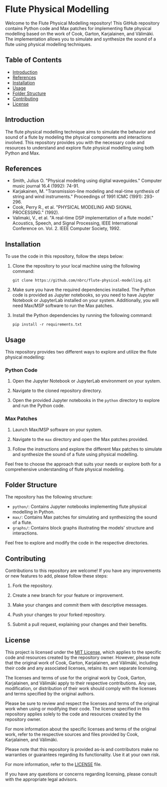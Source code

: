 # Flute Physical Modelling

Welcome to the Flute Physical Modelling repository! This GitHub repository contains Python code and Max patches for implementing flute physical modelling based on the work of Cook, Garton, Karjalainen, and Välimäki. The implementation allows you to simulate and synthesize the sound of a flute using physical modelling techniques.

## Table of Contents

- [Introduction](#introduction)
- [References](#references)
- [Installation](#installation)
- [Usage](#usage)
- [Folder Structure](#folder-structure)
- [Contributing](#contributing)
- [License](#license)

## Introduction

The flute physical modelling technique aims to simulate the behavior and sound of a flute by modeling the physical components and interactions involved. This repository provides you with the necessary code and resources to understand and explore flute physical modelling using both Python and Max.

## References

- Smith, Julius O. "Physical modeling using digital waveguides." Computer music journal 16.4 (1992): 74-91.
- Karjakainen, M. "Transmission-line modeling and real-time synthesis of string and wind instruments." Proceedings of 1991 ICMC (1991): 293-296.
- Cook, Perry R., et al. "PHYSICAL MODELING AND SIGNAL PROCESSING." (1992).
- Valimaki, V., et al. "A real-time DSP implementation of a flute model." Acoustics, Speech, and Signal Processing, IEEE International Conference on. Vol. 2. IEEE Computer Society, 1992.

## Installation

To use the code in this repository, follow the steps below:

1. Clone the repository to your local machine using the following command:
   ```
   git clone https://github.com/nbrc/flute-physical-modelling.git
   ```

2. Make sure you have the required dependencies installed. The Python code is provided as Jupyter notebooks, so you need to have Jupyter Notebook or JupyterLab installed on your system. Additionally, you will need Max/MSP software to run the Max patches.

3. Install the Python dependencies by running the following command:
   ```
   pip install -r requirements.txt
   ```

## Usage

This repository provides two different ways to explore and utilize the flute physical modelling:

### Python Code

1. Open the Jupyter Notebook or JupyterLab environment on your system.

2. Navigate to the cloned repository directory.

3. Open the provided Jupyter notebooks in the `python` directory to explore and run the Python code.

### Max Patches

1. Launch Max/MSP software on your system.

2. Navigate to the `max` directory and open the Max patches provided.

3. Follow the instructions and explore the different Max patches to simulate and synthesize the sound of a flute using physical modelling.

Feel free to choose the approach that suits your needs or explore both for a comprehensive understanding of flute physical modelling.

## Folder Structure

The repository has the following structure:

- `python/`: Contains Jupyter notebooks implementing flute physical modelling in Python.
- `max/`: Contains Max patches for simulating and synthesizing the sound of a flute.
- `graphs/`: Contains block graphs illustrating the models' structure and interactions.

Feel free to explore and modify the code in the respective directories.

## Contributing

Contributions to this repository are welcome! If you have any improvements or new features to add, please follow these steps:

1. Fork the repository.

2. Create a new branch for your feature or improvement.

3. Make your changes and commit them with descriptive messages.

4. Push your changes to your forked repository.

5. Submit a pull request, explaining your changes and their benefits.

## License

This project is licensed under the [MIT License](LICENSE), which applies to the specific code and resources created by the repository owner. However, please note that the original work of Cook, Garton, Karjalainen, and Välimäki, including their code and any associated licenses, retains its own separate licensing.

The licenses and terms of use for the original work by Cook, Garton, Karjalainen, and Välimäki apply to their respective contributions. Any use, modification, or distribution of their work should comply with the licenses and terms specified by the original authors.

Please be sure to review and respect the licenses and terms of the original work when using or modifying their code. The license specified in this repository applies solely to the code and resources created by the repository owner.

For more information about the specific licenses and terms of the original work, refer to the respective sources and files provided by Cook, Karjalainen, and Välimäki.

Please note that this repository is provided as-is and contributors make no warranties or guarantees regarding its functionality. Use it at your own risk.

For more information, refer to the [LICENSE](LICENSE) file.

If you have any questions or concerns regarding licensing, please consult with the appropriate legal advisors.
